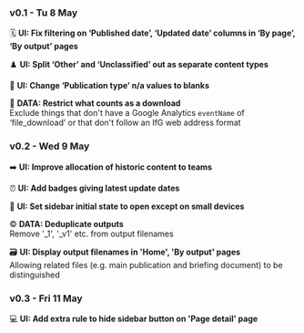 ### v0.1 - Tu 8 May
🗓️ **UI: Fix filtering on ‘Published date’, ‘Updated date’ columns in ‘By page’, ‘By output’ pages**

♟️ **UI: Split ‘Other’ and ‘Unclassified’ out as separate content types**

📖 **UI: Change ‘Publication type’ n/a values to blanks**

📂 **DATA: Restrict what counts as a download**\
Exclude things that don't have a Google Analytics `eventName` of ‘file_download’ or that don't follow an IfG web address format

### v0.2 - Wed 9 May
➡️ **UI: Improve allocation of historic content to teams**

⏰ **UI: Add badges giving latest update dates**

📲 **UI: Set sidebar initial state to open except on small devices**

©️ **DATA: Deduplicate outputs**\
Remove '_1', '_v1' etc. from output filenames

🗃️ **UI: Display output filenames in 'Home', 'By output' pages**\
Allowing related files (e.g. main publication and briefing document) to be distinguished

### v0.3 - Fri 11 May
💻 **UI: Add extra rule to hide sidebar button on 'Page detail' page**
